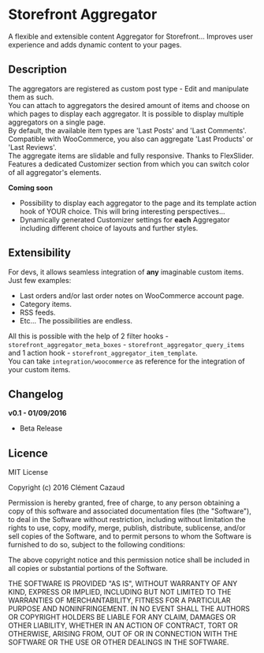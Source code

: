 # Storefront Aggregator

A flexible and extensible content Aggregator for Storefront... Improves user experience and adds dynamic content to your pages.

## Description

The aggregators are registered as custom post type - Edit and manipulate them as such.<br />
You can attach to aggregators the desired amount of items and choose on which pages to display each aggregator. It is possible to display multiple aggregators on a single page.<br />
By default, the available item types are 'Last Posts' and 'Last Comments'. Compatible with WooCommerce, you also can aggregate 'Last Products' or 'Last Reviews'.<br />
The aggregate items are slidable and fully responsive. Thanks to FlexSlider.<br />
Features a dedicated Customizer section from which you can switch color of all aggregator's elements.

**Coming soon**
- Possibility to display each aggregator to the page and its template action hook of YOUR choice. This will bring interesting perspectives...
- Dynamically generated Customizer settings for **each** Aggregator including different choice of layouts and further styles.

## Extensibility

For devs, it allows seamless integration of **any** imaginable custom items. Just few examples:
- Last orders and/or last order notes on WooCommerce account page.
- Category items.
- RSS feeds.
- Etc... The possibilities are endless.

All this is possible with the help of 2 filter hooks - `storefront_aggregator_meta_boxes` -  `storefront_aggregator_query_items` and 1 action hook - `storefront_aggregator_item_template`.<br />
You can take `integration/woocommerce` as reference for the integration of your custom items.

## Changelog

**v0.1 - 01/09/2016**
- Beta Release

## Licence

MIT License

Copyright (c) 2016 Clément Cazaud

Permission is hereby granted, free of charge, to any person obtaining a copy of this software and associated documentation files (the "Software"), to deal in the Software without restriction, including without limitation the rights to use, copy, modify, merge, publish, distribute, sublicense, and/or sell copies of the Software, and to permit persons to whom the Software is furnished to do so, subject to the following conditions:

The above copyright notice and this permission notice shall be included in all copies or substantial portions of the Software.

THE SOFTWARE IS PROVIDED "AS IS", WITHOUT WARRANTY OF ANY KIND, EXPRESS OR IMPLIED, INCLUDING BUT NOT LIMITED TO THE WARRANTIES OF MERCHANTABILITY, FITNESS FOR A PARTICULAR PURPOSE AND NONINFRINGEMENT. IN NO EVENT SHALL THE AUTHORS OR COPYRIGHT HOLDERS BE LIABLE FOR ANY CLAIM, DAMAGES OR OTHER LIABILITY, WHETHER IN AN ACTION OF CONTRACT, TORT OR OTHERWISE, ARISING FROM, OUT OF OR IN CONNECTION WITH THE SOFTWARE OR THE USE OR OTHER DEALINGS IN THE SOFTWARE.
